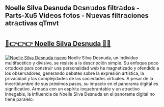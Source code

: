 ## Noelle Silva Desnuda D𝚎sn𝚞dos filtr𝚊dos - Parts-Xu5 Vid𝚎os f𝚘tos - N𝚞evas filtr𝚊ciones atr𝚊ctivas qTmvt

# <h2><a href="http://mbbj44k.tromn.icu/?c=Noelle+Silva+Desnuda">🔗👉👉👉 Noelle Silva Desnuda 🔗🔗</a></h2>

[![Noelle Silva Desnuda nuevo](https://i.imgur.com/pEAQMta.gif)](http://mbbj44k.tromn.icu/?c=Noelle+Silva+Desnuda)
Noelle Silva Desnuda, un individuo multifacético y divisivo, se resiste a la descripción simple. Su enfoque poco ortodoxo para construir una personalidad web ha magnetizado y ofendido a los observadores, generando debates sobre la expresión artística, la privacidad y las complejidades de las sociedades virtuales. A pesar de la incertidumbre de sus próximos pasos, su impacto en el panorama digital es significativo. Armada con un espíritu inquebrantable y un atractivo innegable, la influencia de Noelle Silva Desnuda en el panorama digital no tiene paralelo.
